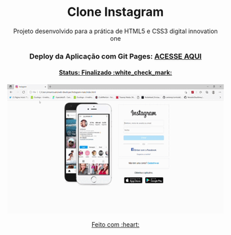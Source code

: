 <h1 align="center">
  Clone Instagram
</h1>

<p align="center">
  Projeto desenvolvido para a prática de HTML5 e CSS3 digital innovation one
</p>

<h3 align="center">
  Deploy da Aplicação com Git Pages:
  <a href="https://edumantovani.github.io/teladelogininstagram/" target="__blank">ACESSE AQUI </p>
</h3>


<h4 align="center">
  Status: Finalizado :white_check_mark:
</h4>

<p align="center">
  <img src="./assets/Desktop.gif" alt="" width="600px" height="300px">
</p>

<p align="center">
  Feito com :heart:
</p>
